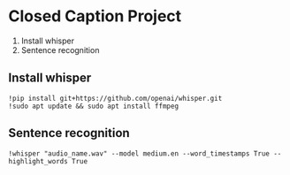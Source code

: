 # Closed Caption Project

 1. Install whisper
 2. Sentence recognition

## Install whisper
    !pip install git+https://github.com/openai/whisper.git
    !sudo apt update && sudo apt install ffmpeg

## Sentence recognition
    !whisper "audio_name.wav" --model medium.en --word_timestamps True --highlight_words True
